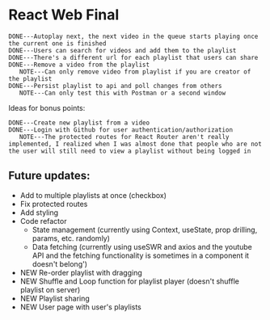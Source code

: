 # React Web Final

    DONE---Autoplay next, the next video in the queue starts playing once the current one is finished
    DONE---Users can search for videos and add them to the playlist
    DONE---There's a different url for each playlist that users can share
    DONE---Remove a video from the playlist
       NOTE---Can only remove video from playlist if you are creator of the playlist
    DONE---Persist playlist to api and poll changes from others
       NOTE---Can only test this with Postman or a second window

Ideas for bonus points:

    DONE---Create new playlist from a video
    DONE---Login with Github for user authentication/authorization
       NOTE---The protected routes for React Router aren't really implemented, I realized when I was almost done that people who are not the user will still need to view a playlist without being logged in

## Future updates:

- Add to multiple playlists at once (checkbox)
- Fix protected routes
- Add styling
- Code refactor
  - State management (currently using Context, useState, prop drilling, params, etc. randomly)
  - Data fetching (currently using useSWR and axios and the youtube API and the fetching functionality is sometimes in a component it doesn't belong')
- NEW Re-order playlist with dragging
- NEW Shuffle and Loop function for playlist player (doesn't shuffle playlist on server)
- NEW Playlist sharing
- NEW User page with user's playlists
